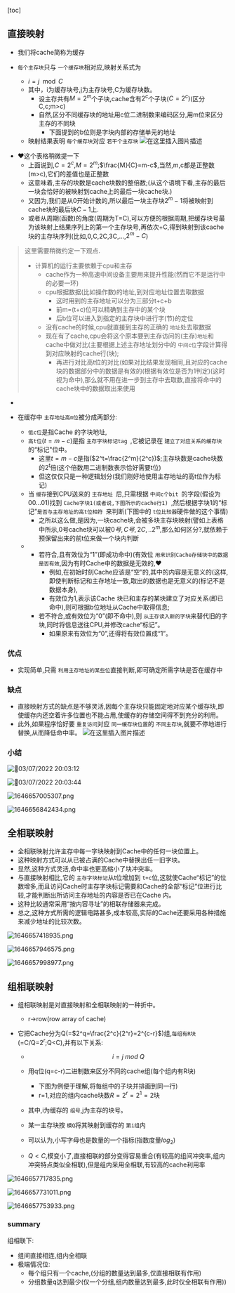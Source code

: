 [toc]



## 直接映射

* 我们将cache简称为缓存
* `每个主存块`只与 `一个缓存块`相对应,映射关系式为

  * $i = j\mod C$
  * 其中，i为缓存块号,j为主存块号,C为缓存块数。
    * 设主存共有$M=2^m$个子块,cache含有$2^c$个子块($C=2^c)$(区分C,c;m>c)
    * 自然,区分不同缓存块的地址用c位二进制数来编码区分,用m位来区分主存的不同块
      * 下面提到的b位则是字块内部的存储单元的地址
  * 映射结果表明 `每个缓存块`对应 `若干个主存块`
    ![在这里插入图片描述](https://img-blog.csdnimg.cn/fa8a625d3e8d438ab1d17f270f88b749.png?x-oss-process=image/watermark,type_d3F5LXplbmhlaQ,shadow_50,text_Q1NETiBAeHVjaGFveGluMTM3NQ==,size_20,color_FFFFFF,t_70,g_se,x_16)

- ❤️这个表格稍微提一下
  - 上面说到,$C=2^c$,$M=2^m$;$\frac{M}{C}=m-c$,当然,m,c都是正整数(m>c),它们的差值也是正整数
  - 这意味着,主存的块数是cache块数的整倍数;(从这个语境下看,主存的最后一块会恰好的被映射到cache上的最后一块cache块.)
  - 又因为,我们是从0开始计数的,所以最后一块主存块$2^m-1$将被映射到cache块的最后块$C-1$上.
  - 或者从周期(函数)的角度(周期为T=C),可以方便的根据周期,把缓存块号最为该映射上结果序列上的第一个主存块号,再依次+C,得到映射到该cache块的主存块序列(比如,0,C,2C,3C,...,$2^m-C$)

> 这里需要稍微约定一下观点.
>
> - 计算机的运行主要依赖于cpu和主存
>   - cache作为一种高速中间设备主要用来提升性能(然而它不是运行中的必要一环)
>   - cpu根据数据(比如操作数)的地址,到对应地址位置去取数据
>     - 这时用到的主存地址可以分为三部分t+c+b
>     - 前m=(t+c)位可以精确到主存中的某个块
>     - 后b位可以进入到指定的主存块中进行字(节)的定位
>   - 没有cache的时候,cpu就直接到主存的正确的 `地址`处去取数据
>   - 现在有了cache,cpu会将这个原本要到主存访问的(主存)`地址`和cache中做对比(主要根据上述主存地址划分中的 `中间c位`字段计算得到对应映射的cache行(块);
>     - 再进行对比高t位的对比(如果对比结果发现相同,且对应的cache块的数据部分中的数据是有效的(根据有效位是否为1判定)(这时视为命中),那么就不用在进一步到主存中去取数,直接将命中的cache块中的数据取出来使用

* 
* 在缓存中 `主存地址高m位`被分成两部分:

  * `低c位`是指Cache 的字块地址,
  * `高t位`$(t = m-c)$是指 `主存字块标记tag `,它被记录在 `建立了对应关系的缓存块`的“标记"位中。
    * 这里$t=m-c$是指($2^t=\frac{2^m}{2^c})$;主存块数是cache块数的$2^t$倍(这个倍数用二进制数表示恰好需要t位)
    * 但这仅仅只是一种逻辑划分(我们刚好地使用主存地址的高t位作为标记)
  * 当 `缓存`接到CPU送来的 `主存地址 `后,只需根据 `中间c个bit `的字段(假设为00…01)找到 `Cache字块1(或者说,下图所示的cache行1) `,然后根据字块1的“标记”`是否与主存地址的高t位相符 `来判断(下图中的 `t位比较器`硬件做的这个事情)
    * 之所以这么做,是因为,一块cache块,会被多块主存块映射(譬如上表格中所示,0号cache块可以被$0号,C号,2C,..2^m$,那么如何区分?,就依赖于预保留出来的前t位来做一个块内判断
  * * 若符合,且有效位为“1”(即成功命中)(有效位 `用来识别Cache存储块中的数据是否有效`,因为有时Cache中的数据是无效的,❤️
      * 例如,在初始时刻Cache应该是“空”的,其中的内容是无意义的(这样,即使判断标记和主存地址一致,取出的数据也是无意义的(标记不是数据本身),
      * 有效位为1,表示该Cache 块已和主存的某块建立了对应关系(即已命中),则可根据b位地址从Cache中取得信息;
    * 若不符合,或有效位为“0”(即不命中),则 `从主存读入新的字块`来替代旧的字块,同时将信息送往CPU,并修改cache“标记”。
      * 如果原来有效位为“0”,还得将有效位置成“1”。

### 优点

* 实现简单,只需 `利用主存地址的某些位`直接判断,即可确定所需字块是否在缓存中

### 缺点

* 直接映射方式的缺点是不够灵活,因每个主存块只能固定地对应某个缓存块,即使缓存内还空着许多位置也不能占用,使缓存的存储空间得不到充分的利用。
* 此外,如果程序恰好要 `重复访问`对应 `同一缓存块位置`的 `不同主存块`,就要不停地进行替换,从而降低命中率。
  ![在这里插入图片描述](https://img-blog.csdnimg.cn/17425a5019194c088b71777d0a8dc146.png?x-oss-process=image/watermark,type_d3F5LXplbmhlaQ,shadow_50,text_Q1NETiBAeHVjaGFveGluMTM3NQ==,size_15,color_FFFFFF,t_70,g_se,x_16)

### 小结

![🥰03/07/2022 20:03:12](https://img-blog.csdnimg.cn/img_convert/d17a9b4bd1edb03c137d36ea5e8b75a4.png)

![🥰03/07/2022 20:03:44](https://img-blog.csdnimg.cn/img_convert/36a44d0eca98fa427ba458e7406a539d.png)

![1646657005307.png](https://img-blog.csdnimg.cn/img_convert/c2ba150bbce20b2ba5ec2c0f49e27004.png)

![1646656842434.png](https://img-blog.csdnimg.cn/img_convert/2565bbfc787e15007d56219801064bd8.png)

## 全相联映射

* 全相联映射允许主存中每一字块映射到Cache中的任何一块位置上。
* 这种映射方式可以从已被占满的Cache中替换出任一旧字块。
* 显然,这种方式灵活,命中率也更高缩小了块冲突率。
* 与直接映射相比,它的 `主存字块标记`从t位增加到 `t+c`位,这就使Cache“标记”的位数增多,而且访问Cache时主存字块标记需要和Cache的全部“标记”位进行比较,才能判断出所访问主存地址的内容是否已在Cache 内。
* 这种比较通常采用“按内容寻址”的相联存储器来完成。
* 总之,这种方式所需的逻辑电路甚多,成本较高,实际的Cache还要采用各种措施来减少地址的比较次数。

![1646657418935.png](https://img-blog.csdnimg.cn/img_convert/a28a2086c3c7be05535ffb7d1de39144.png)

![1646657946575.png](https://img-blog.csdnimg.cn/img_convert/13e70746ef5a8377c2926d78858e3f08.png)

![1646657998977.png](https://img-blog.csdnimg.cn/img_convert/1ca24e03608851b7e1d36c8ee7c11eb9.png)

## 组相联映射

* 组相联映射是对直接映射和全相联映射的一种折中。

  * r->row(row array of cache)

* 它把Cache分为Q(=$2^q=\frac{2^c}{2^r}=2^{c-r}$)组,`每组有R块`(=C/Q=$2^r$;Q<C),并有以下关系:

  - $$
    i = j\ mod \ Q
    $$

  - 用q位(q=c-r)二进制数来区分不同的cache组(每个组内有R块)

    - 下图为例便于理解,将每组中的子块并排画到同一行)
    - r=1,对应的组内cache块数$R=2^r=2^1=2$块

  - 其中,i为缓存的 `组号`,j为主存的块号。

  - 某一主存块按 `模Q`将其映射到缓存的 `第i组`内

  - 可以认为,小写字母也是数量的一个指标(指数度量$log_2$)

  - $Q<C$,模变小了,直接相联的部分变得容易重合(有较高的组间冲突率,组内冲突特点类似全相联),但是组内采用全相联,有较高的cache利用率

![1646657717835.png](https://img-blog.csdnimg.cn/img_convert/8470dde4d0cc39a1f6222604c645e0e7.png)

![1646657731011.png](https://img-blog.csdnimg.cn/img_convert/d16cb621ff45eab1b2bf11f38bb1b2df.png)

![1646657753933.png](https://img-blog.csdnimg.cn/img_convert/d039f21697321f99a9c25e2b5bddeeaf.png)

### summary

组相联下:

* 组间直接相连,组内全相联
* 极端情况位:
  * 每个组只有一个cache,(分组的数量达到最多,仅直接相联有作用)
  * 分组数量q达到最少(仅一个分组,组内数量达到最多,此时仅全相联有作用))
